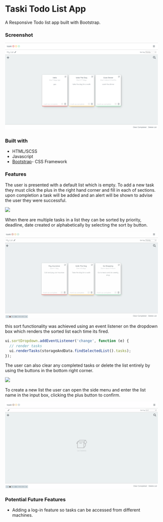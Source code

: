 # Taski Todo List App

A Responsive Todo list app built with Bootstrap.

### Screenshot

![](dist/img/Taski.png)

### Built with

- HTML/SCSS
- Javascript
- [Bootstrap](https://getbootstrap.com/)- CSS Framework

### Features

The user is presented with a default list which is empty. To add a new task they must click the plus in the right hand corner and fill in each of sections. upon completion a task will be added and an alert will be shown to advise the user they were successful.

![](dist/img/addNote.gif)

When there are multiple tasks in a list they can be sorted by priority, deadline, date created or alphabetically by selecting the sort by button.

![](dist/img/sortFunction.gif)

this sort functionality was achieved using an event listener on the dropdown box which renders the sorted list each time its fired.

```javascript
ui.sortDropdown.addEventListener('change', function (e) {
  // render tasks
  ui.renderTasks(storageAndData.findSelectedList().tasks);
});
```

The user can also clear any completed tasks or delete the list entirely by using the buttons in the bottom right corner.

![](dist/img/clearDelete.gif)

To create a new list the user can open the side menu and enter the list name in the input box, clicking the plus button to confirm.

![](dist/img/addNewList.gif)

### Potential Future Features

- Adding a log-in feature so tasks can be accessed from different machines.
